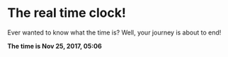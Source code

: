 # The real time clock!

Ever wanted to know what the time is? Well, your journey is about to end!

**The time is Nov 25, 2017, 05:06**